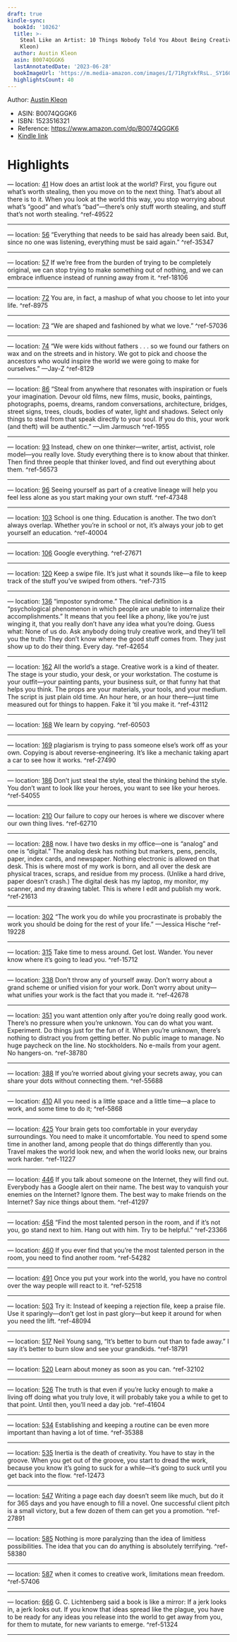```yaml
---
draft: true
kindle-sync:
  bookId: '10262'
  title: >-
    Steal Like an Artist: 10 Things Nobody Told You About Being Creative (Austin
    Kleon)
  author: Austin Kleon
  asin: B0074QGGK6
  lastAnnotatedDate: '2023-06-28'
  bookImageUrl: 'https://m.media-amazon.com/images/I/71RgYxkfRsL._SY160.jpg'
  highlightsCount: 40
---
```


Author: [Austin Kleon](https://www.amazon.comundefined)
* ASIN: B0074QGGK6
* ISBN: 1523516321
* Reference: https://www.amazon.com/dp/B0074QGGK6
* [Kindle link](kindle://book?action=open&asin=B0074QGGK6)

# Highlights

— location: [41](kindle://book?action=open&asin=B0074QGGK6&location=41)
How does an artist look at the world? First, you figure out what’s worth stealing, then you move on to the next thing. That’s about all there is to it. When you look at the world this way, you stop worrying about what’s “good” and what’s “bad”—there’s only stuff worth stealing, and stuff that’s not worth stealing. ^ref-49522

---
— location: [56](kindle://book?action=open&asin=B0074QGGK6&location=56)
“Everything that needs to be said has already been said. But, since no one was listening, everything must be said again.” ^ref-35347

---
— location: [57](kindle://book?action=open&asin=B0074QGGK6&location=57)
If we’re free from the burden of trying to be completely original, we can stop trying to make something out of nothing, and we can embrace influence instead of running away from it. ^ref-18106

---
— location: [72](kindle://book?action=open&asin=B0074QGGK6&location=72)
You are, in fact, a mashup of what you choose to let into your life. ^ref-8975

---
— location: [73](kindle://book?action=open&asin=B0074QGGK6&location=73)
“We are shaped and fashioned by what we love.” ^ref-57036

---
— location: [74](kindle://book?action=open&asin=B0074QGGK6&location=74)
“We were kids without fathers . . . so we found our fathers on wax and on the streets and in history. We got to pick and choose the ancestors who would inspire the world we were going to make for ourselves.” —Jay-Z ^ref-8129

---
— location: [86](kindle://book?action=open&asin=B0074QGGK6&location=86)
“Steal from anywhere that resonates with inspiration or fuels your imagination. Devour old films, new films, music, books, paintings, photographs, poems, dreams, random conversations, architecture, bridges, street signs, trees, clouds, bodies of water, light and shadows. Select only things to steal from that speak directly to your soul. If you do this, your work (and theft) will be authentic.” —Jim Jarmusch ^ref-1955

---
— location: [93](kindle://book?action=open&asin=B0074QGGK6&location=93)
Instead, chew on one thinker—writer, artist, activist, role model—you really love. Study everything there is to know about that thinker. Then find three people that thinker loved, and find out everything about them. ^ref-56573

---
— location: [96](kindle://book?action=open&asin=B0074QGGK6&location=96)
Seeing yourself as part of a creative lineage will help you feel less alone as you start making your own stuff. ^ref-47348

---
— location: [103](kindle://book?action=open&asin=B0074QGGK6&location=103)
School is one thing. Education is another. The two don’t always overlap. Whether you’re in school or not, it’s always your job to get yourself an education. ^ref-40004

---
— location: [106](kindle://book?action=open&asin=B0074QGGK6&location=106)
Google everything. ^ref-27671

---
— location: [120](kindle://book?action=open&asin=B0074QGGK6&location=120)
Keep a swipe file. It’s just what it sounds like—a file to keep track of the stuff you’ve swiped from others. ^ref-7315

---
— location: [136](kindle://book?action=open&asin=B0074QGGK6&location=136)
“impostor syndrome.” The clinical definition is a “psychological phenomenon in which people are unable to internalize their accomplishments.” It means that you feel like a phony, like you’re just winging it, that you really don’t have any idea what you’re doing. Guess what: None of us do. Ask anybody doing truly creative work, and they’ll tell you the truth: They don’t know where the good stuff comes from. They just show up to do their thing. Every day. ^ref-42654

---
— location: [162](kindle://book?action=open&asin=B0074QGGK6&location=162)
All the world’s a stage. Creative work is a kind of theater. The stage is your studio, your desk, or your workstation. The costume is your outfit—your painting pants, your business suit, or that funny hat that helps you think. The props are your materials, your tools, and your medium. The script is just plain old time. An hour here, or an hour there—just time measured out for things to happen. Fake it ’til you make it. ^ref-43112

---
— location: [168](kindle://book?action=open&asin=B0074QGGK6&location=168)
We learn by copying. ^ref-60503

---
— location: [169](kindle://book?action=open&asin=B0074QGGK6&location=169)
plagiarism is trying to pass someone else’s work off as your own. Copying is about reverse-engineering. It’s like a mechanic taking apart a car to see how it works. ^ref-27490

---
— location: [186](kindle://book?action=open&asin=B0074QGGK6&location=186)
Don’t just steal the style, steal the thinking behind the style. You don’t want to look like your heroes, you want to see like your heroes. ^ref-54055

---
— location: [210](kindle://book?action=open&asin=B0074QGGK6&location=210)
Our failure to copy our heroes is where we discover where our own thing lives. ^ref-62710

---
— location: [288](kindle://book?action=open&asin=B0074QGGK6&location=288)
now. I have two desks in my office—one is “analog” and one is “digital.” The analog desk has nothing but markers, pens, pencils, paper, index cards, and newspaper. Nothing electronic is allowed on that desk. This is where most of my work is born, and all over the desk are physical traces, scraps, and residue from my process. (Unlike a hard drive, paper doesn’t crash.) The digital desk has my laptop, my monitor, my scanner, and my drawing tablet. This is where I edit and publish my work. ^ref-21613

---
— location: [302](kindle://book?action=open&asin=B0074QGGK6&location=302)
“The work you do while you procrastinate is probably the work you should be doing for the rest of your life.” —Jessica Hische ^ref-19228

---
— location: [315](kindle://book?action=open&asin=B0074QGGK6&location=315)
Take time to mess around. Get lost. Wander. You never know where it’s going to lead you. ^ref-15712

---
— location: [338](kindle://book?action=open&asin=B0074QGGK6&location=338)
Don’t throw any of yourself away. Don’t worry about a grand scheme or unified vision for your work. Don’t worry about unity—what unifies your work is the fact that you made it. ^ref-42678

---
— location: [351](kindle://book?action=open&asin=B0074QGGK6&location=351)
you want attention only after you’re doing really good work. There’s no pressure when you’re unknown. You can do what you want. Experiment. Do things just for the fun of it. When you’re unknown, there’s nothing to distract you from getting better. No public image to manage. No huge paycheck on the line. No stockholders. No e-mails from your agent. No hangers-on. ^ref-38780

---
— location: [388](kindle://book?action=open&asin=B0074QGGK6&location=388)
If you’re worried about giving your secrets away, you can share your dots without connecting them. ^ref-55688

---
— location: [410](kindle://book?action=open&asin=B0074QGGK6&location=410)
All you need is a little space and a little time—a place to work, and some time to do it; ^ref-5868

---
— location: [425](kindle://book?action=open&asin=B0074QGGK6&location=425)
Your brain gets too comfortable in your everyday surroundings. You need to make it uncomfortable. You need to spend some time in another land, among people that do things differently than you. Travel makes the world look new, and when the world looks new, our brains work harder. ^ref-11227

---
— location: [446](kindle://book?action=open&asin=B0074QGGK6&location=446)
If you talk about someone on the Internet, they will find out. Everybody has a Google alert on their name. The best way to vanquish your enemies on the Internet? Ignore them. The best way to make friends on the Internet? Say nice things about them. ^ref-41297

---
— location: [458](kindle://book?action=open&asin=B0074QGGK6&location=458)
“Find the most talented person in the room, and if it’s not you, go stand next to him. Hang out with him. Try to be helpful.” ^ref-23366

---
— location: [460](kindle://book?action=open&asin=B0074QGGK6&location=460)
If you ever find that you’re the most talented person in the room, you need to find another room. ^ref-54282

---
— location: [491](kindle://book?action=open&asin=B0074QGGK6&location=491)
Once you put your work into the world, you have no control over the way people will react to it. ^ref-52518

---
— location: [503](kindle://book?action=open&asin=B0074QGGK6&location=503)
Try it: Instead of keeping a rejection file, keep a praise file. Use it sparingly—don’t get lost in past glory—but keep it around for when you need the lift. ^ref-48094

---
— location: [517](kindle://book?action=open&asin=B0074QGGK6&location=517)
Neil Young sang, “It’s better to burn out than to fade away.” I say it’s better to burn slow and see your grandkids. ^ref-18791

---
— location: [520](kindle://book?action=open&asin=B0074QGGK6&location=520)
Learn about money as soon as you can. ^ref-32102

---
— location: [526](kindle://book?action=open&asin=B0074QGGK6&location=526)
The truth is that even if you’re lucky enough to make a living off doing what you truly love, it will probably take you a while to get to that point. Until then, you’ll need a day job. ^ref-41604

---
— location: [534](kindle://book?action=open&asin=B0074QGGK6&location=534)
Establishing and keeping a routine can be even more important than having a lot of time. ^ref-35388

---
— location: [535](kindle://book?action=open&asin=B0074QGGK6&location=535)
Inertia is the death of creativity. You have to stay in the groove. When you get out of the groove, you start to dread the work, because you know it’s going to suck for a while—it’s going to suck until you get back into the flow. ^ref-12473

---
— location: [547](kindle://book?action=open&asin=B0074QGGK6&location=547)
Writing a page each day doesn’t seem like much, but do it for 365 days and you have enough to fill a novel. One successful client pitch is a small victory, but a few dozen of them can get you a promotion. ^ref-27891

---
— location: [585](kindle://book?action=open&asin=B0074QGGK6&location=585)
Nothing is more paralyzing than the idea of limitless possibilities. The idea that you can do anything is absolutely terrifying. ^ref-58380

---
— location: [587](kindle://book?action=open&asin=B0074QGGK6&location=587)
when it comes to creative work, limitations mean freedom. ^ref-57406

---
— location: [666](kindle://book?action=open&asin=B0074QGGK6&location=666)
G. C. Lichtenberg said a book is like a mirror: If a jerk looks in, a jerk looks out. If you know that ideas spread like the plague, you have to be ready for any ideas you release into the world to get away from you, for them to mutate, for new variants to emerge. ^ref-51324

---
